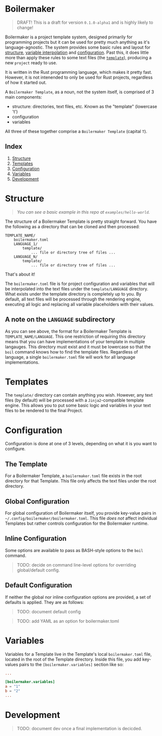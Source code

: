 # Boilermaker

> DRAFT! This is a draft for version `0.1.0-alpha1` and is highly likely to change!

Boilermaker is a project template system, designed primarily for programming projects but
it can be used for pretty much anything as it's language-agnostic. The system provides some 
basic rules and layout for [structure](#structure), [variable interpolation](#variables) and 
[configuration](#configuration). Past this, it does little more than apply these rules to 
some text files (the [`template`](#templates)), producing a new `project` ready to use. 

It is written in the Rust programming language, which makes it pretty fast. However, it is not
intenended to only be used for Rust projects, regardless of how it started out.

A `Boilermaker Template`, as a noun, not the system itself, is comprised of 3 main components:

- structure: directories, text files, etc. Known as the "template" (lowercase 't') 
- configuration
- variables

All three of these together comprise a `Boilermaker Template` (capital `T`).

## Index 

1. [Structure](#structure)
2. [Templates](#templates)
3. [Configuration](#configuration)
4. [Variables](#variables)
5. [Development](#dev)

<a name="structure"></a>
# Structure 

> _You can see a basic example in this repo at `examples/hello-world`._

The structure of a Boilermaker Template is pretty straight forward. You have the  following as a 
directory that can be cloned and then processed:

```
TEMPLATE_NAME/
    boilermaker.toml
    LANGUAGE_1/
        template/
            ... file or directory tree of files ...
    LANGUAGE_N/
        template/
            ... file or directory tree of files ...
```

That's about it! 

The `boilermaker.toml` file is for project configuration and variables that will be 
interpolated into the text files under the `template/LANGUAGE` directory. What exists under the 
template directory is completely up to you. By default, all text files will be processed through 
the rendering engine, executing all logic and replacing all variable placeholders with their values.

## A note on the `LANGUAGE` subdirectory

As you can see above, the format for a Boilermaker Template is `TEMPLATE_NAME/LANGUAGE`. This one 
restriction of requiring this directory means that you can have implementations of your template 
in multiple langauges. This directory must exist and it must be lowercase so that the `boil` 
command knows how to find the template files. Regardless of language, a single `boilermaker.toml` 
file will work for all language implementations.

<a name="templates"></a>
# Templates

The `template/` directory can contain anything you wish. However, any text files (by default) 
will be processed with a `Jinja2`-compatible template engine. This allows you to put some basic 
logic and variables in your text files to be rendered to the final Project.

<a name="configuration"></a>
# Configuration

Configuration is done at one of 3 levels, depending on what it is you want to configure. 

## The Template

For a Boilermaker Template, a `boilermaker.toml` file exists in the root directory for that 
Template. This file only affects the text files under the root directory.

## Global Configuration

For global configuration of Boilermaker itself, you provide key-value pairs in 
`~/.config/boilermaker/boilermaker.toml`. This file _does not_ affect individual Templates but 
rather controls configuration for the Boilermaker runtime.

## Inline Configuration

Some options are available to pass as BASH-style options to the `boil` command.

> TODO: decide on command line-level options for overriding global/default config.

## Default Configuration

If neither the global nor inline configuration options are provided, a set of defaults is applied. 
They are as follows:

> TODO: document default config

> TODO: add YAML as an option for boilermaker.toml

<a name="variables"></a>
# Variables 

Variables for a Template live in the Template's local `boilermaker.toml` file, located in the root 
of the Template directory. Inside this file, you add key-values pairs to the 
`[boilermaker.variables]` section like so:

```toml
...

[boilermaker.variables]
a = "1"
b = "2"
...
```

<a name="dev"></a>
# Development

> TODO: document dev once a final implementation is decicded.